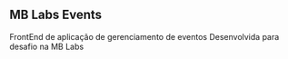 
## MB Labs Events

FrontEnd de aplicação de gerenciamento de eventos Desenvolvida para desafio na MB Labs
